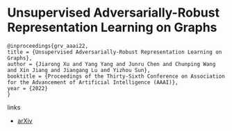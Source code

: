 # Unsupervised Adversarially-Robust Representation Learning on Graphs

```
@inproceedings{grv_aaai22,
title = {Unsupervised Adversarially-Robust Representation Learning on Graphs},
author = {Jiarong Xu and Yang Yang and Junru Chen and Chunping Wang and Xin Jiang and Jiangang Lu and Yizhou Sun},
booktitle = {Proceedings of the Thirty-Sixth Conference on Association for the Advancement of Artificial Intelligence (AAAI)},
year = {2022}
}
```

links
- [arXiv](https://arxiv.org/abs/2012.02486)

